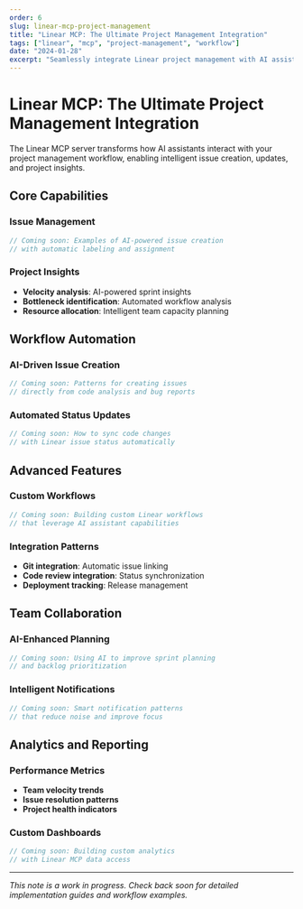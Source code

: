 ```yaml
---
order: 6
slug: linear-mcp-project-management
title: "Linear MCP: The Ultimate Project Management Integration"
tags: ["linear", "mcp", "project-management", "workflow"]
date: "2024-01-28"
excerpt: "Seamlessly integrate Linear project management with AI assistants for automated issue tracking and workflow optimization."
---
```


# Linear MCP: The Ultimate Project Management Integration

The Linear MCP server transforms how AI assistants interact with your project management workflow, enabling intelligent issue creation, updates, and project insights.

## Core Capabilities

### Issue Management

```typescript
// Coming soon: Examples of AI-powered issue creation
// with automatic labeling and assignment
```

### Project Insights

- **Velocity analysis**: AI-powered sprint insights
- **Bottleneck identification**: Automated workflow analysis
- **Resource allocation**: Intelligent team capacity planning

## Workflow Automation

### AI-Driven Issue Creation

```typescript
// Coming soon: Patterns for creating issues
// directly from code analysis and bug reports
```

### Automated Status Updates

```typescript
// Coming soon: How to sync code changes
// with Linear issue status automatically
```

## Advanced Features

### Custom Workflows

```typescript
// Coming soon: Building custom Linear workflows
// that leverage AI assistant capabilities
```

### Integration Patterns

- **Git integration**: Automatic issue linking
- **Code review integration**: Status synchronization
- **Deployment tracking**: Release management

## Team Collaboration

### AI-Enhanced Planning

```typescript
// Coming soon: Using AI to improve sprint planning
// and backlog prioritization
```

### Intelligent Notifications

```typescript
// Coming soon: Smart notification patterns
// that reduce noise and improve focus
```

## Analytics and Reporting

### Performance Metrics

- **Team velocity trends**
- **Issue resolution patterns**
- **Project health indicators**

### Custom Dashboards

```typescript
// Coming soon: Building custom analytics
// with Linear MCP data access
```

---

*This note is a work in progress. Check back soon for detailed implementation guides and workflow examples.*
